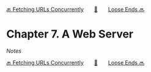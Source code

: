 [🔙 Fetching URLs Concurrently][previous-chapter]&nbsp;&nbsp;&nbsp;&nbsp;&nbsp;&nbsp;&nbsp;[🏡][readme]&nbsp;&nbsp;&nbsp;&nbsp;&nbsp;&nbsp;&nbsp;[Loose Ends 🔜][upcoming-chapter]

# Chapter 7. A Web Server

_Notes_

[🔙 Fetching URLs Concurrently][previous-chapter]&nbsp;&nbsp;&nbsp;&nbsp;&nbsp;&nbsp;&nbsp;[🏡][readme]&nbsp;&nbsp;&nbsp;&nbsp;&nbsp;&nbsp;&nbsp;[Loose Ends 🔜][upcoming-chapter]

[readme]: README.md
[previous-chapter]: ch006-fetching-urls-concurrently.md
[upcoming-chapter]: ch008-loose-ends.md